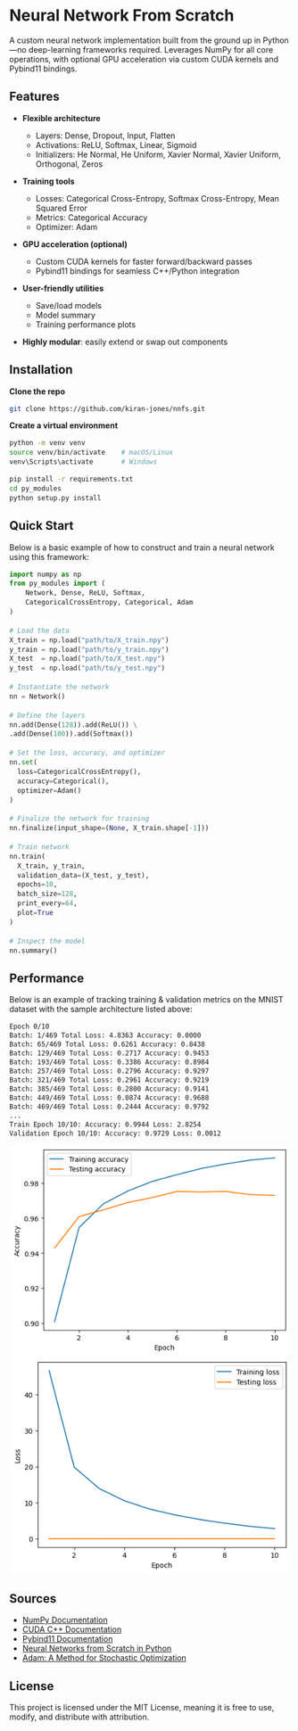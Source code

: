 # Neural Network From Scratch

A custom neural network implementation built from the ground up in Python—no deep-learning frameworks required. Leverages NumPy for all core operations, with optional GPU acceleration via custom CUDA kernels and Pybind11 bindings.

## Features
- **Flexible architecture**  
  - Layers: Dense, Dropout, Input, Flatten  
  - Activations: ReLU, Softmax, Linear, Sigmoid  
  - Initializers: He Normal, He Uniform, Xavier Normal, Xavier Uniform, Orthogonal, Zeros  

- **Training tools**  
  - Losses: Categorical Cross-Entropy, Softmax Cross-Entropy, Mean Squared Error  
  - Metrics: Categorical Accuracy  
  - Optimizer: Adam  

- **GPU acceleration (optional)**  
  - Custom CUDA kernels for faster forward/backward passes  
  - Pybind11 bindings for seamless C++/Python integration  

- **User-friendly utilities**  
  - Save/load models  
  - Model summary  
  - Training performance plots  

- **Highly modular**: easily extend or swap out components

## Installation

**Clone the repo**
```sh
git clone https://github.com/kiran-jones/nnfs.git
```

**Create a virtual environment**
```sh
python -m venv venv
source venv/bin/activate    # macOS/Linux
venv\Scripts\activate       # Windows
```
```sh
pip install -r requirements.txt
cd py_modules
python setup.py install
```

## Quick Start
Below is a basic example of how to construct and train a neural network using this framework: 

```python
import numpy as np
from py_modules import (
    Network, Dense, ReLU, Softmax,
    CategoricalCrossEntropy, Categorical, Adam
)

# Load the data
X_train = np.load("path/to/X_train.npy")
y_train = np.load("path/to/y_train.npy")
X_test  = np.load("path/to/X_test.npy")
y_test  = np.load("path/to/y_test.npy")

# Instantiate the network
nn = Network()

# Define the layers
nn.add(Dense(128)).add(ReLU()) \
.add(Dense(100)).add(Softmax())

# Set the loss, accuracy, and optimizer
nn.set(
  loss=CategoricalCrossEntropy(),
  accuracy=Categorical(),
  optimizer=Adam()
)

# Finalize the network for training
nn.finalize(input_shape=(None, X_train.shape[-1]))

# Train network
nn.train(
  X_train, y_train,
  validation_data=(X_test, y_test),
  epochs=10,
  batch_size=128,      
  print_every=64,
  plot=True
)

# Inspect the model
nn.summary()
``` 


## Performance 
Below is an example of tracking training & validation metrics on the MNIST dataset with the sample architecture listed above:

```
Epoch 0/10
Batch: 1/469 Total Loss: 4.8363 Accuracy: 0.0000 
Batch: 65/469 Total Loss: 0.6261 Accuracy: 0.8438 
Batch: 129/469 Total Loss: 0.2717 Accuracy: 0.9453 
Batch: 193/469 Total Loss: 0.3386 Accuracy: 0.8984 
Batch: 257/469 Total Loss: 0.2796 Accuracy: 0.9297 
Batch: 321/469 Total Loss: 0.2961 Accuracy: 0.9219 
Batch: 385/469 Total Loss: 0.2800 Accuracy: 0.9141 
Batch: 449/469 Total Loss: 0.0874 Accuracy: 0.9688 
Batch: 469/469 Total Loss: 0.2444 Accuracy: 0.9792
...
Train Epoch 10/10: Accuracy: 0.9944 Loss: 2.8254 
Validation Epoch 10/10: Accuracy: 0.9729 Loss: 0.0012 
```
![image](images/mnist_accuracy.png)
![image](images/mnist_loss.png)


## Sources
- [NumPy Documentation](https://numpy.org/doc/)
- [CUDA C++ Documentation](https://docs.nvidia.com/cuda/cuda-c-programming-guide/)
- [Pybind11 Documentation](https://pybind11.readthedocs.io/en/stable/) 
- [Neural Networks from Scratch in Python](https://nnfs.io/)
- [Adam: A Method for Stochastic Optimization](https://arxiv.org/abs/1412.6980)


## License
This project is licensed under the MIT License, meaning it is free to use, modify, and distribute with attribution.
